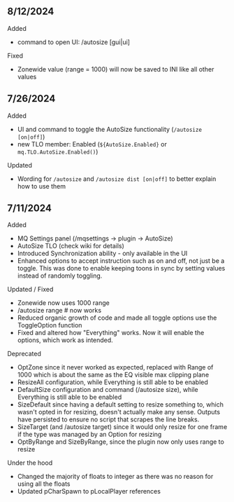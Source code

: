 8/12/2024
--
Added
- command to open UI: /autosize [gui|ui]

Fixed
- Zonewide value (range = 1000) will now be saved to INI like all other values

7/26/2024
--
Added
- UI and command to toggle the AutoSize functionality (`/autosize [on|off]`)
- new TLO member: Enabled (`${AutoSize.Enabled}` or `mq.TLO.AutoSize.Enabled()`)

Updated
- Wording for `/autosize` and `/autosize dist [on|off]` to better explain how to use them

7/11/2024
--
Added
- MQ Settings panel (/mqsettings -> plugin -> AutoSize)
- AutoSize TLO (check wiki for details)
- Introduced Synchronization ability - only available in the UI
- Enhanced options to accept instruction such as on and off, not just be a toggle. This was done to enable keeping toons in sync by setting values instead of randomly toggling.

Updated / Fixed
- Zonewide now uses 1000 range
- /autosize range # now works
- Reduced organic growth of code and made all toggle options use the ToggleOption function
- Fixed and altered how "Everything" works. Now it will enable the options, which work as intended.

Deprecated
- OptZone since it never worked as expected, replaced with Range of 1000 which is about the same as the EQ visible max clipping plane
- ResizeAll configuration, while Everything is still able to be enabled
- DefaultSize configuration and command (/autosize size), while Everything is still able to be enabled
- SizeDefault since having a default setting to resize something to, which wasn't opted in for resizing, doesn't actually make any sense. Outputs have persisted to ensure no script that scrapes the line breaks.
- SizeTarget (and /autosize target) since it would only resize for one frame if the type was managed by an Option for resizing
- OptByRange and SizeByRange, since the plugin now only uses range to resize


Under the hood
- Changed the majority of floats to integer as there was no reason for using all the floats
- Updated pCharSpawn to pLocalPlayer references
